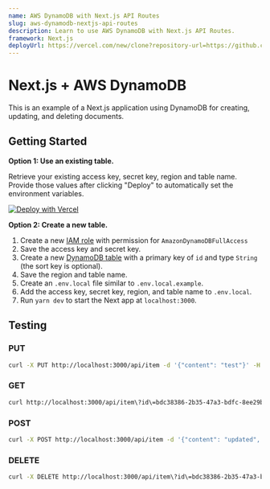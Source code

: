 ```yaml
---
name: AWS DynamoDB with Next.js API Routes
slug: aws-dynamodb-nextjs-api-routes
description: Learn to use AWS DynamoDB with Next.js API Routes.
framework: Next.js
deployUrl: https://vercel.com/new/clone?repository-url=https://github.com/vercel/examples/tree/main/solutions/aws-dynamodb&project-name=aws-dynamodb&repository-name=aws-dynamodb&env=AWS_ACCESS_KEY_ID,AWS_SECRET_ACCESS_KEY,AWS_REGION,TABLE_NAME&envDescription=AWS%20DynamoDB%20information%20and%20keys
---
```


# Next.js + AWS DynamoDB

This is an example of a Next.js application using DynamoDB for creating, updating, and deleting documents.

## Getting Started

**Option 1: Use an existing table.**

Retrieve your existing access key, secret key, region and table name. Provide those values after clicking "Deploy" to automatically set the environment variables.

[![Deploy with Vercel](https://vercel.com/button)](https://vercel.com/new/clone?repository-url=https://github.com/vercel/examples/tree/main/solutions/aws-dynamodb&project-name=aws-dynamodb&repository-name=aws-dynamodb&env=AWS_ACCESS_KEY_ID,AWS_SECRET_ACCESS_KEY,AWS_REGION,TABLE_NAME&envDescription=AWS%20DynamoDB%20information%20and%20keys)

**Option 2: Create a new table.**

1. Create a new [IAM role](https://aws.amazon.com/iam/) with permission for `AmazonDynamoDBFullAccess`
1. Save the access key and secret key.
1. Create a new [DynamoDB table](https://aws.amazon.com/dynamodb/) with a primary key of `id` and type `String` (the sort key is optional).
1. Save the region and table name.
1. Create an `.env.local` file similar to `.env.local.example`.
1. Add the access key, secret key, region, and table name to `.env.local`.
1. Run `yarn dev` to start the Next app at `localhost:3000`.

## Testing

### PUT

```bash
curl -X PUT http://localhost:3000/api/item -d '{"content": "test"}' -H "Content-type: application/json"
```

### GET

```bash
curl http://localhost:3000/api/item\?id\=bdc38386-2b35-47a3-bdfc-8ee29bd0686f
```

### POST

```bash
curl -X POST http://localhost:3000/api/item -d '{"content": "updated", "id": "bdc38386-2b35-47a3-bdfc-8ee29bd0686f"}' -H "Content-type: application/json"
```

### DELETE

```bash
curl -X DELETE http://localhost:3000/api/item\?id\=bdc38386-2b35-47a3-bdfc-8ee29bd0686f
```
